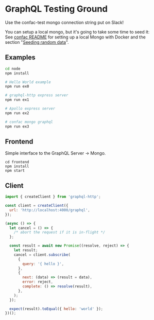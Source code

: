 GraphQL Testing Ground
======================

Use the confac-test mongo connection string put on Slack!

You can setup a local mongo, but it's going to take some time to seed it:  
See [confac README](https://github.com/itenium-be/confac#mongodb) for setting up a local Mongo with Docker and the section "[Seeding random data](https://github.com/itenium-be/confac#seeding-random-data)".



Examples
--------

```sh
cd node
npm install

# Hello World example
npm run ex0

# graphql-http express server
npm run ex1

# Apollo express server
npm run ex2

# confac mongo graphql
npm run ex3
```


Frontend
--------

Simple interface to the GraphQL Server -> Mongo.

```shell
cd frontend
npm install
npm start
```



## Client

```js
import { createClient } from 'graphql-http';

const client = createClient({
  url: 'http://localhost:4000/graphql',
});

(async () => {
  let cancel = () => {
    /* abort the request if it is in-flight */
  };

  const result = await new Promise((resolve, reject) => {
    let result;
    cancel = client.subscribe(
      {
        query: '{ hello }',
      },
      {
        next: (data) => (result = data),
        error: reject,
        complete: () => resolve(result),
      },
    );
  });

  expect(result).toEqual({ hello: 'world' });
})();
```
